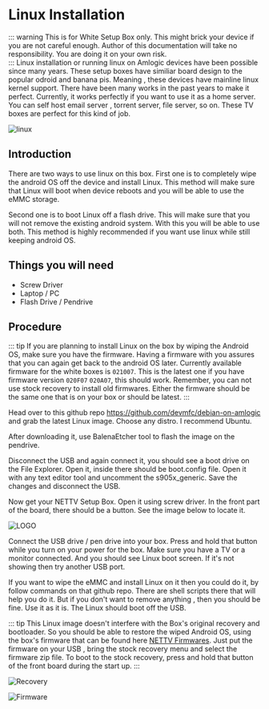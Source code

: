 # Linux Installation <Badge type="warning" text="Medium" />
::: warning
This is for White Setup Box only. This might brick your device if you are not careful enough. Author of this documentation will take no responsibility. You are doing it on your own risk.  
:::
Linux installation or running linux on Amlogic devices have been possible since many years. These setup boxes have similiar board design to the popular odroid and banana pis. Meaning , these devices have mainline linux kernel support. There have been many works in the past years to make it perfect. Currently, it works perfectly if you want to use it as a home server. You can self host email server , torrent server, file server, so on. These TV boxes are perfect for this kind of job.

![linux](/assets/linux.jpg)

## Introduction
There are two ways to use linux on this box. First one is to completely wipe the android OS off the device and install Linux. This method will make sure that Linux will boot when device reboots and you will be able to use the eMMC storage.

Second one is to boot Linux off a flash drive. This will make sure that you will not remove the existing android system. With this you will be able to use both. This method is highly recommended if you want use linux while still keeping android OS.

## Things you will need

- Screw Driver
- Laptop / PC
- Flash Drive / Pendrive

## Procedure
::: tip
If you are planning to install Linux on the box by wiping the Android OS, make sure you have the firmware. Having a firmware with you assures that you can again get back to the android OS later. Currently available firmware for the white boxes is ``021007``. This is the latest one if you have firmware version ``020F07`` ``020A07``, this should work. Remember, you can not use stock recovery to install old firmwares. Either the firmware should be the same one that is on your box or should be latest.
:::

Head over to this github repo https://github.com/devmfc/debian-on-amlogic and grab the latest Linux image. Choose any distro. I recommend Ubuntu. 

After downloading it, use BalenaEtcher tool to flash the image on the pendrive. 

Disconnect the USB and again connect it, you should see a boot drive on the File Explorer. Open it, inside there should be boot.config file. Open it with any text editor tool and uncomment the s905x_generic. Save the changes and disconnect the USB.

Now get your NETTV Setup Box. Open it using screw driver. In the front part of the board, there should be a button. See the image below to locate it.

![LOGO](/assets/nettvboard.jpg)

Connect the USB drive / pen drive into your box. Press and hold that button while you turn on your power for the box. Make sure you have a TV or a monitor connected. And you should see Linux boot screen. If it's not showing then try another USB port.

If you want to wipe the eMMC and install Linux on it then you could do it, by follow commands on that github repo. There are shell scripts there that will help you do it. But if you don't want to remove anything , then you should be fine. Use it as it is. The Linux should boot off the USB.

::: tip
This Linux image doesn't interfere with the Box's original recovery and bootloader. So you should be able to restore the wiped Android OS, using the box's firmware that can be found here [NETTV Firmwares](./firmware). Just put the firmware on your USB , bring the stock recovery menu and select the firmware zip file. To boot to the stock recovery, press and hold that button of the front board during the start up. 
:::

![Recovery](/assets/recovery.jpg)

![Firmware](/assets/firmware.jpg)
